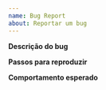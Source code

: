 ```yaml
---
name: Bug Report
about: Reportar um bug
---
```


**Descrição do bug**

**Passos para reproduzir**

**Comportamento esperado**
